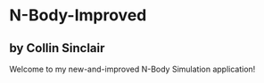 # N-Body-Improved
by Collin Sinclair
----------
Welcome to my new-and-improved N-Body Simulation application!
